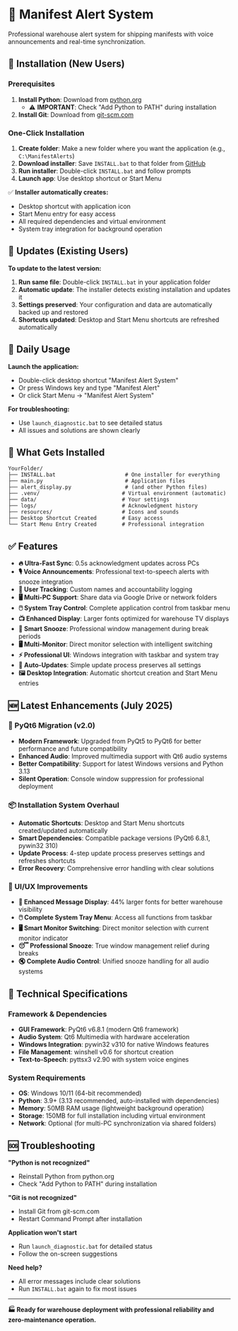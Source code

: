 # 🚨 Manifest Alert System

Professional warehouse alert system for shipping manifests with voice announcements and real-time synchronization.

## 🚀 Installation (New Users)

### Prerequisites
1. **Install Python**: Download from [python.org](https://python.org) 
   - ⚠️ **IMPORTANT**: Check "Add Python to PATH" during installation
2. **Install Git**: Download from [git-scm.com](https://git-scm.com/download/win)

### One-Click Installation
1. **Create folder**: Make a new folder where you want the application (e.g., `C:\ManifestAlerts`)
2. **Download installer**: Save `INSTALL.bat` to that folder from [GitHub](https://github.com/ropevp/manifest_alert)
3. **Run installer**: Double-click `INSTALL.bat` and follow prompts
4. **Launch app**: Use desktop shortcut or Start Menu

✅ **Installer automatically creates:**
- Desktop shortcut with application icon
- Start Menu entry for easy access
- All required dependencies and virtual environment
- System tray integration for background operation

## 🔄 Updates (Existing Users)

**To update to the latest version:**
1. **Run same file**: Double-click `INSTALL.bat` in your application folder
2. **Automatic update**: The installer detects existing installation and updates it
3. **Settings preserved**: Your configuration and data are automatically backed up and restored
4. **Shortcuts updated**: Desktop and Start Menu shortcuts are refreshed automatically

## 🎯 Daily Usage

**Launch the application:**
- Double-click desktop shortcut "Manifest Alert System"
- Or press Windows key and type "Manifest Alert"
- Or click Start Menu → "Manifest Alert System"

**For troubleshooting:**
- Use `launch_diagnostic.bat` to see detailed status
- All issues and solutions are shown clearly

## 📁 What Gets Installed

```
YourFolder/
├── INSTALL.bat                      # One installer for everything  
├── main.py                          # Application files
├── alert_display.py                 # (and other Python files)
├── .venv/                          # Virtual environment (automatic)
├── data/                           # Your settings
├── logs/                           # Acknowledgment history  
├── resources/                      # Icons and sounds
├── Desktop Shortcut Created        # Easy access
└── Start Menu Entry Created        # Professional integration
```

## ✅ Features

- **🔥 Ultra-Fast Sync**: 0.5s acknowledgment updates across PCs
- **🎙️ Voice Announcements**: Professional text-to-speech alerts with snooze integration
- **👤 User Tracking**: Custom names and accountability logging
- **🖥️ Multi-PC Support**: Share data via Google Drive or network folders
- **🖱️ System Tray Control**: Complete application control from taskbar menu
- **📺 Enhanced Display**: Larger fonts optimized for warehouse TV displays
- **🔄 Smart Snooze**: Professional window management during break periods
- **🖥️ Multi-Monitor**: Direct monitor selection with intelligent switching
- **⚡ Professional UI**: Windows integration with taskbar and system tray
- **🔄 Auto-Updates**: Simple update process preserves all settings
- **🖼️ Desktop Integration**: Automatic shortcut creation and Start Menu entries

## 🆕 Latest Enhancements (July 2025)

### **🔧 PyQt6 Migration (v2.0)**
- **Modern Framework**: Upgraded from PyQt5 to PyQt6 for better performance and future compatibility
- **Enhanced Audio**: Improved multimedia support with Qt6 audio systems
- **Better Compatibility**: Support for latest Windows versions and Python 3.13
- **Silent Operation**: Console window suppression for professional deployment

### **📦 Installation System Overhaul**
- **Automatic Shortcuts**: Desktop and Start Menu shortcuts created/updated automatically
- **Smart Dependencies**: Compatible package versions (PyQt6 6.8.1, pywin32 310)
- **Update Process**: 4-step update process preserves settings and refreshes shortcuts
- **Error Recovery**: Comprehensive error handling with clear solutions

### **🎨 UI/UX Improvements**
- **📏 Enhanced Message Display**: 44% larger fonts for better warehouse visibility
- **🖱️ Complete System Tray Menu**: Access all functions from taskbar
- **🖥️ Smart Monitor Switching**: Direct monitor selection with current monitor indicator
- **😴 Professional Snooze**: True window management relief during breaks
- **🔇 Complete Audio Control**: Unified snooze handling for all audio systems

## 🔧 Technical Specifications

### **Framework & Dependencies**
- **GUI Framework**: PyQt6 v6.8.1 (modern Qt6 framework)
- **Audio System**: Qt6 Multimedia with hardware acceleration
- **Windows Integration**: pywin32 v310 for native Windows features
- **File Management**: winshell v0.6 for shortcut creation
- **Text-to-Speech**: pyttsx3 v2.90 with system voice engines

### **System Requirements**
- **OS**: Windows 10/11 (64-bit recommended)
- **Python**: 3.9+ (3.13 recommended, auto-installed with dependencies)
- **Memory**: 50MB RAM usage (lightweight background operation)
- **Storage**: 150MB for full installation including virtual environment
- **Network**: Optional (for multi-PC synchronization via shared folders)

## 🆘 Troubleshooting

**"Python is not recognized"**
- Reinstall Python from python.org
- Check "Add Python to PATH" during installation

**"Git is not recognized"**  
- Install Git from git-scm.com
- Restart Command Prompt after installation

**Application won't start**
- Run `launch_diagnostic.bat` for detailed status
- Follow the on-screen suggestions

**Need help?**
- All error messages include clear solutions
- Run `INSTALL.bat` again to fix most issues

---

**🏭 Ready for warehouse deployment with professional reliability and zero-maintenance operation.**